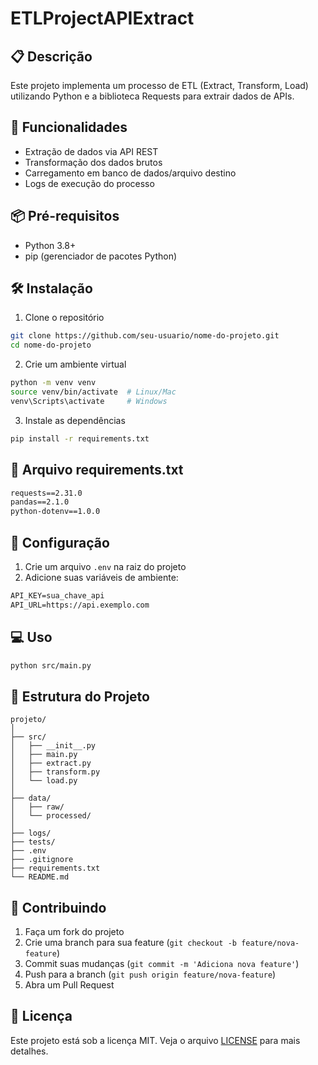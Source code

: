 # ETLProjectAPIExtract

## 📋 Descrição
Este projeto implementa um processo de ETL (Extract, Transform, Load) utilizando Python e a biblioteca Requests para extrair dados de APIs.

## 🚀 Funcionalidades
- Extração de dados via API REST
- Transformação dos dados brutos
- Carregamento em banco de dados/arquivo destino
- Logs de execução do processo

## 📦 Pré-requisitos
- Python 3.8+
- pip (gerenciador de pacotes Python)

## 🛠️ Instalação
1. Clone o repositório
```bash
git clone https://github.com/seu-usuario/nome-do-projeto.git
cd nome-do-projeto
```

2. Crie um ambiente virtual
```bash
python -m venv venv
source venv/bin/activate  # Linux/Mac
venv\Scripts\activate     # Windows
```

3. Instale as dependências
```bash
pip install -r requirements.txt
```

## 📝 Arquivo requirements.txt
```txt
requests==2.31.0
pandas==2.1.0
python-dotenv==1.0.0
```

## 🔧 Configuração
1. Crie um arquivo `.env` na raiz do projeto
2. Adicione suas variáveis de ambiente:
```txt
API_KEY=sua_chave_api
API_URL=https://api.exemplo.com
```

## 💻 Uso
```bash
python src/main.py
```

## 📁 Estrutura do Projeto
```
projeto/
│
├── src/
│   ├── __init__.py
│   ├── main.py
│   ├── extract.py
│   ├── transform.py
│   └── load.py
│
├── data/
│   ├── raw/
│   └── processed/
│
├── logs/
├── tests/
├── .env
├── .gitignore
├── requirements.txt
└── README.md
```

## 🤝 Contribuindo
1. Faça um fork do projeto
2. Crie uma branch para sua feature (`git checkout -b feature/nova-feature`)
3. Commit suas mudanças (`git commit -m 'Adiciona nova feature'`)
4. Push para a branch (`git push origin feature/nova-feature`)
5. Abra um Pull Request

## 📄 Licença
Este projeto está sob a licença MIT. Veja o arquivo [LICENSE](LICENSE) para mais detalhes.



